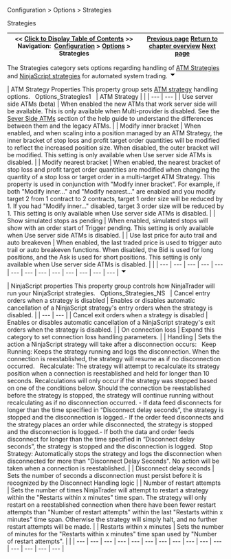 ﻿
Configuration \> Options \> Strategies

Strategies

| \<\< [Click to Display Table of Contents](options_strategies.md) \>\> **Navigation:**     [Configuration](configuration.md) \> [Options](options.md) \> Strategies | [Previous page](options_trading.md) [Return to chapter overview](options.md) [Next page](options_ati.md) |
| --- | --- |
The Strategies category sets options regarding handling of [ATM Strategies](atm_strategy.md) and [NinjaScript strategies](strategy.md) for automated system trading.
![tog_minus](tog_minus.gif)

| ATM Strategy Properties This property group sets [ATM strategy](atm_strategy.md) handling options.   Options_Strategies1     | ATM Strategy |  | | --- | --- | | Use server side ATMs (beta) | When enabled the new ATMs that work server side will be available. This is only available when Multi\-provider is disabled. See the [Sever Side ATMs](server-side-atm-strategy.md) section of the help guide to understand the differences between them and the legacy ATMs. | | Modify inner bracket | When enabled, and when scaling into a position managed by an ATM Strategy, the inner bracket of stop loss and profit target order quantities will be modified to reflect the increased position size. When disabled, the outer bracket will be modified. This setting is only available when Use server side ATMs is disabled. | | Modify nearest bracket | When enabled, the nearest bracket of stop loss and profit target order quantities are modified when changing the quantity of a stop loss or target order in a multi\-target ATM Strategy. This property is used in conjunction with "Modify inner bracket". For example, if both "Modify inner..." and "Modify nearest..." are enabled and you modify target 2 from 1 contract to 2 contracts, target 1 order size will be reduced by 1\. If you had "Modify inner..." disabled, target 3 order size will be reduced by 1\. This setting is only available when Use server side ATMs is disabled. | | Show simulated stops as pending | When enabled, simulated stops will show with an order start of Trigger pending. This setting is only available when Use server side ATMs is disabled. | | Use last price for auto trail and auto breakeven | When enabled, the last traded price is used to trigger auto trail or auto breakeven functions. When disabled, the Bid is used for long positions, and the Ask is used for short positions. This setting is only available when Use server side ATMs is disabled. | |
| --- | --- | --- | --- | --- | --- | --- | --- | --- | --- | --- | --- | --- |
![tog_minus](tog_minus.gif)

| NinjaScript properties This property group controls how NinjaTrader will run your NinjaScript strategies.    Options_Strategies_NS     | Cancel entry orders when a strategy is disabled | Enables or disables automatic cancellation of a NinjaScript strategy's entry orders when the strategy is disabled. | | --- | --- | | Cancel exit orders when a strategy is disabled | Enables or disables automatic cancellation of a NinjaScript strategy's exit orders when the strategy is disabled. | | On connection loss | Expand this category to set connection loss handling parameters. | | Handling | Sets the action a NinjaScript strategy will take after a disconnection occurs:   Keep Running: Keeps the strategy running and logs the disconnection. When the connection is reestablished, the strategy will resume as if no disconnection occurred.   Recalculate: The strategy will attempt to recalculate its strategy position when a connection is reestablished and held for longer than 10 seconds. Recalculations will only occur if the strategy was stopped based on one of the conditions below. Should the connection be reestablished before the strategy is stopped, the strategy will continue running without recalculating as if no disconnection occurred. - If data feed disconnects for longer than the time specified in “Disconnect delay seconds”, the strategy is stopped and the disconnection is logged.- If the order feed disconnects and the strategy places an order while disconnected, the strategy is stopped and the disconnection is logged.- If both the data and order feeds disconnect for longer than the time specified in “Disconnect delay seconds”, the strategy is stopped and the disconnection is logged.  Stop Strategy: Automatically stops the strategy and logs the disconnection when disconnected for more than "Disconnect Delay Seconds". No action will be taken when a connection is reestablished. | | Disconnect delay seconds | Sets the number of seconds a disconnection must persist before it is recognized by the Disconnect Handling logic | | Number of restart attempts | Sets the number of times NinjaTrader will attempt to restart a strategy within the "Restarts within x minutes" time span. The strategy will only restart on a reestablished connection when there have been fewer restart attempts than "Number of restart attempts" within the last "Restarts within x minutes" time span. Otherwise the strategy will simply halt, and no further restart attempts will be made. | | Restarts within x minutes | Sets the number of minutes for the "Restarts within x minutes" time span used by "Number of restart attempts". | |
| --- | --- | --- | --- | --- | --- | --- | --- | --- | --- | --- | --- | --- | --- | --- |

